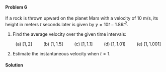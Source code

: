 <div class="alert alert-warning" role="alert">
<h4 class="alert-heading">Problem 6</h4>

If a rock is thrown upward on the planet Mars with a velocity of $10$ m/s, its height in meters $t$ seconds later is given by $y = 10t - 1.86t^2$.

1. Find the average velocity over the given time intervals:

    <div align="center">

    (a) $[1, 2]\qquad$ (b) $[1, 1.5]\qquad$ (c) $[1, 1.1] \qquad$ (d) $[1, 1.01]\qquad$ (e) $[1, 1.001]$

    </div>

2. Estimate the instantaneous velocity when $t = 1$.

</div>

<div class="alert alert-success" role="alert">
<h4 class="alert-heading">Solution</h4>


</div>
